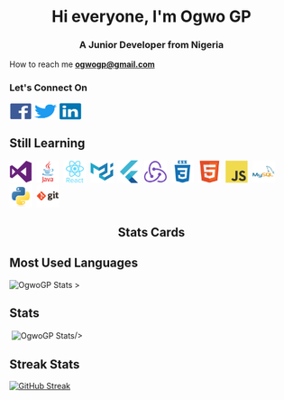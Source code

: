<h1 align="center">Hi everyone, I'm Ogwo GP</h1>
<h3 align="center">A Junior Developer from Nigeria</h3>

How to reach me **ogwogp@gmail.com**

<h3 align="left">Let's Connect On</h3>
<p align="left">
<a href="https://www.facebook.com/OgwoGPC" target="blank"><img align="center" src="https://github.com/devicons/devicon/blob/master/icons/facebook/facebook-original.svg"  alt="Facebook" height="30" width="40" /></a>
<a href="https://twitter.com/OgwoGP" target="blank"><img align="center" src="https://github.com/devicons/devicon/blob/master/icons/twitter/twitter-original.svg" alt="Twitter" height="30" width="40" /></a>
<a href="https://www.linkedin.com/in/ogwogp/" target="blank"><img align="center" src="https://github.com/devicons/devicon/blob/master/icons/linkedin/linkedin-original.svg" alt="https://www.linkedin.com/in/ogwogp/" height="30" width="40" /></a>
</p>

## Still Learning</summary>
<div>
 <img src="https://github.com/devicons/devicon/blob/master/icons/visualstudio/visualstudio-plain.svg" title="VB .NET" alt="VBNET" width="40" height="40"/>&nbsp;
  <img src="https://github.com/devicons/devicon/blob/master/icons/java/java-original-wordmark.svg" title="Java" alt="Java" width="40" height="40"/>&nbsp;
  <img src="https://github.com/devicons/devicon/blob/master/icons/react/react-original-wordmark.svg" title="React" alt="React" width="40" height="40"/>&nbsp;
  <img src="https://github.com/devicons/devicon/blob/master/icons/materialui/materialui-original.svg" title="Material UI" alt="Material UI" width="40" height="40"/>&nbsp;
  <img src="https://github.com/devicons/devicon/blob/master/icons/flutter/flutter-original.svg" title="Flutter" alt="Flutter" width="40" height="40"/>&nbsp;
  <img src="https://github.com/devicons/devicon/blob/master/icons/redux/redux-original.svg" title="Redux" alt="Redux " width="40" height="40"/>&nbsp;
  <img src="https://github.com/devicons/devicon/blob/master/icons/css3/css3-plain-wordmark.svg"  title="CSS3" alt="CSS" width="40" height="40"/>&nbsp;
  <img src="https://github.com/devicons/devicon/blob/master/icons/html5/html5-original.svg" title="HTML5" alt="HTML" width="40" height="40"/>&nbsp;
  <img src="https://github.com/devicons/devicon/blob/master/icons/javascript/javascript-original.svg" title="JavaScript" alt="JavaScript" width="40" height="40"/>&nbsp;
  <img src="https://github.com/devicons/devicon/blob/master/icons/mysql/mysql-original-wordmark.svg" title="MySQL"  alt="MySQL" width="40" height="40"/>&nbsp;
 <img src="https://github.com/devicons/devicon/blob/master/icons/python/python-original.svg" title="Python"  alt="Python" width="40" height="40"/>&nbsp;
  <img src="https://github.com/devicons/devicon/blob/master/icons/git/git-original-wordmark.svg" title="Git" **alt="Git" width="40" height="40"/>
</div>
<div></div>

<p align="center">
<!--  <img width="100px" src="https://res.cloudinary.com/anuraghazra/image/upload/v1594908242/logo_ccswme.svg" align="center" alt="GitHub Readme Stats" /> -->
 <h2 align="center">Stats Cards</h2>
 </p>

## Most Used Languages</summary>
<img src="https://github-readme-stats.vercel.app/api/top-langs/?username=ogwogp&theme=dark&hide_progress=true" alt="OgwoGP Stats" style="border: none;">
>

##  Stats</summary>
<p>&nbsp;<img align="center" src="https://github-readme-stats.vercel.app/api?username=ogwogp&show_icons=true&theme=dark&title_color=ffffff&text_color=888686&locale=en" alt="OgwoGP Stats" style="border: none;">/></p>

## Streak Stats</summary>
[![GitHub Streak](http://github-readme-streak-stats.herokuapp.com?user=OgwoGP&theme=dark&hide_border=true&exclude_days=Sun&excludeDaysLabel=CEC4C4&background=0D1117)](https://git.io/streak-stats)

